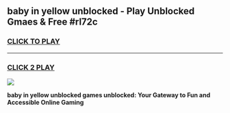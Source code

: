 
## baby in yellow unblocked - Play Unblocked Gmaes & Free #rl72c
<h3>
<a href="https://news.freeplayer.one?title=baby_in_yellow_unblocked&ref=24F">CLICK TO PLAY</a></h3>
<hr>

<h3>
<a href="https://news.freeplayer.one?title=baby_in_yellow_unblocked&ref=24F">CLICK 2 PLAY</a>
  
</h3>

<a href="https://news.freeplayer.one?title=baby_in_yellow_unblocked&ref=24F/"><img src="https://clearcache.store/games.png"></a>


**baby in yellow unblocked games unblocked: Your Gateway to Fun and Accessible Online Gaming**
